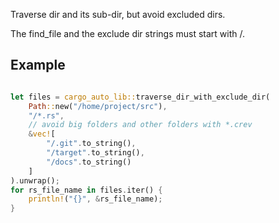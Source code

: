 [//]: # (auto_md_to_doc_comments segment start A)

<!-- markdownlint-disable -->
Traverse dir and its sub-dir, but avoid excluded dirs.

The find_file and the exclude dir strings must start with /.

## Example

```Rust

let files = cargo_auto_lib::traverse_dir_with_exclude_dir(
    Path::new("/home/project/src"),
    "/*.rs",
    // avoid big folders and other folders with *.crev
    &vec![
        "/.git".to_string(),
        "/target".to_string(),
        "/docs".to_string()
    ]
).unwrap();
for rs_file_name in files.iter() {
    println!("{}", &rs_file_name);
}
```

[//]: # (auto_md_to_doc_comments segment end A)
